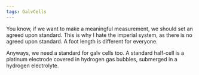 ```yaml
---
tags: GalvCells 
---
```


You know, if we want to make a meaningful measurement, we should set an agreed upon standard. This is why I hate the imperial system, as there is no agreed upon standard. A foot length is different for everyone.

Anyways, we need a standard for galv cells too. A standard half-cell is a platinum electrode covered in hydrogen gas bubbles, submerged in a hydrogen electrolyte.
